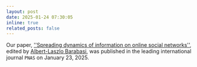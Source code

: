 ```yaml
---
layout: post
date: 2025-01-24 07:30:05
inline: true
related_posts: false
---
```


Our paper, [''Spreading dynamics of information on online social networks''](https://www.pnas.org/doi/abs/10.1073/pnas.2410227122), edited by [Albert-Laszlo Barabasi](https://barabasi.com/), was published in the leading international journal ``PNAS`` on January 23, 2025.
